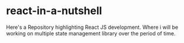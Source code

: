 # react-in-a-nutshell
Here's a Repository highlighting React JS development. Where i will be working on multiple state management library over the period of time. 
